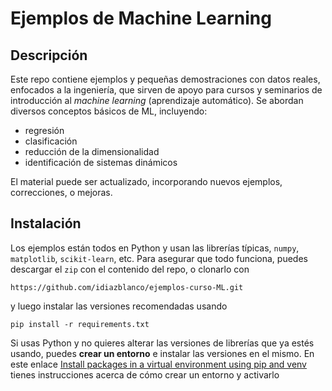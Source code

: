 # Ejemplos de Machine Learning
## Descripción
Este repo contiene ejemplos y pequeñas demostraciones con datos reales, enfocados a la ingeniería, que sirven de apoyo para cursos y seminarios de introducción al *machine learning* (aprendizaje automático). Se abordan diversos conceptos básicos de ML, incluyendo: 
- regresión
- clasificación
- reducción de la dimensionalidad 
- identificación de sistemas dinámicos

El material puede ser actualizado, incorporando nuevos ejemplos, correcciones, o mejoras.

## Instalación
Los ejemplos están todos en Python y usan las librerías típicas, `numpy`, `matplotlib`, `scikit-learn`, etc. Para asegurar que todo funciona, puedes descargar el `zip` con el contenido del repo, o clonarlo con

```
https://github.com/idiazblanco/ejemplos-curso-ML.git
```

y luego instalar las versiones recomendadas usando

```
pip install -r requirements.txt
```

Si usas Python y no quieres alterar las versiones de librerías que ya estés usando, puedes **crear un entorno** e instalar las versiones en el mismo. En este enlace [Install packages in a virtual environment using pip and venv](https://packaging.python.org/en/latest/guides/installing-using-pip-and-virtual-environments/) tienes instrucciones acerca de cómo crear un entorno y activarlo
